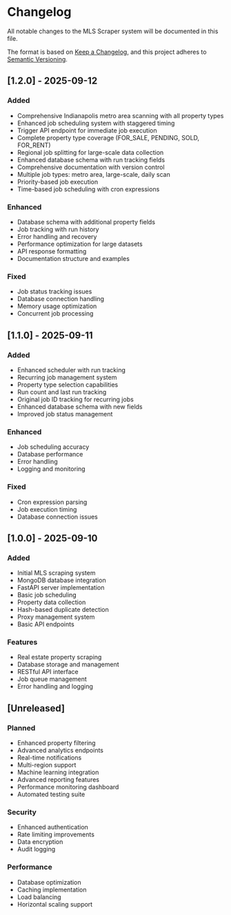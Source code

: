 # Changelog

All notable changes to the MLS Scraper system will be documented in this file.

The format is based on [Keep a Changelog](https://keepachangelog.com/en/1.0.0/),
and this project adheres to [Semantic Versioning](https://semver.org/spec/v2.0.0.html).

## [1.2.0] - 2025-09-12

### Added
- Comprehensive Indianapolis metro area scanning with all property types
- Enhanced job scheduling system with staggered timing
- Trigger API endpoint for immediate job execution
- Complete property type coverage (FOR_SALE, PENDING, SOLD, FOR_RENT)
- Regional job splitting for large-scale data collection
- Enhanced database schema with run tracking fields
- Comprehensive documentation with version control
- Multiple job types: metro area, large-scale, daily scan
- Priority-based job execution
- Time-based job scheduling with cron expressions

### Enhanced
- Database schema with additional property fields
- Job tracking with run history
- Error handling and recovery
- Performance optimization for large datasets
- API response formatting
- Documentation structure and examples

### Fixed
- Job status tracking issues
- Database connection handling
- Memory usage optimization
- Concurrent job processing

## [1.1.0] - 2025-09-11

### Added
- Enhanced scheduler with run tracking
- Recurring job management system
- Property type selection capabilities
- Run count and last run tracking
- Original job ID tracking for recurring jobs
- Enhanced database schema with new fields
- Improved job status management

### Enhanced
- Job scheduling accuracy
- Database performance
- Error handling
- Logging and monitoring

### Fixed
- Cron expression parsing
- Job execution timing
- Database connection issues

## [1.0.0] - 2025-09-10

### Added
- Initial MLS scraping system
- MongoDB database integration
- FastAPI server implementation
- Basic job scheduling
- Property data collection
- Hash-based duplicate detection
- Proxy management system
- Basic API endpoints

### Features
- Real estate property scraping
- Database storage and management
- RESTful API interface
- Job queue management
- Error handling and logging

## [Unreleased]

### Planned
- Enhanced property filtering
- Advanced analytics endpoints
- Real-time notifications
- Multi-region support
- Machine learning integration
- Advanced reporting features
- Performance monitoring dashboard
- Automated testing suite

### Security
- Enhanced authentication
- Rate limiting improvements
- Data encryption
- Audit logging

### Performance
- Database optimization
- Caching implementation
- Load balancing
- Horizontal scaling support
